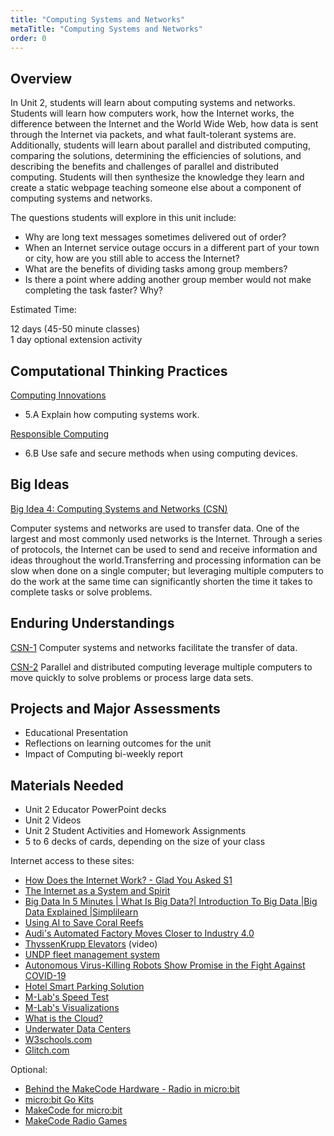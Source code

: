 ```yaml
---
title: "Computing Systems and Networks"
metaTitle: "Computing Systems and Networks"
order: 0
---
```


## Overview 

In Unit 2, students will learn about computing systems and networks. Students will learn how computers work, how the Internet works, the difference between the Internet and the World Wide Web, how data is sent through the Internet via packets, and what fault-tolerant systems are. Additionally, students will learn about parallel and distributed computing, comparing the solutions, determining the efficiencies of solutions, and describing the benefits and challenges of parallel and distributed computing. Students will then synthesize the knowledge they learn and create a static webpage teaching someone else about a component of computing systems and networks.

The questions students will explore in this unit include:

* Why are long text messages sometimes delivered out of order?
* When an Internet service outage occurs in a different part of your town or city, how are you still able to access the Internet?
* What are the benefits of dividing tasks among group members?
* Is there a point where adding another group member would not make completing the task faster? Why?

Estimated Time:

12 days (45-50 minute classes)<br/>
1 day optional extension activity

## Computational Thinking Practices

[Computing Innovations](https://apcentral.collegeboard.org/pdf/ap-computer-science-principles-course-and-exam-description.pdf?course=ap-computer-science-principles#page=23)

* 5.A Explain how computing systems work.

[Responsible Computing](https://apcentral.collegeboard.org/pdf/ap-computer-science-principles-course-and-exam-description.pdf?course=ap-computer-science-principles#page=23)

* 6.B Use safe and secure methods when using computing devices.

## Big Ideas

[Big Idea 4: Computing Systems and Networks (CSN)](https://apcentral.collegeboard.org/pdf/ap-computer-science-principles-course-and-exam-description.pdf?course=ap-computer-science-principles#page=106)

Computer systems and networks are used to transfer data. One of the largest and most commonly used networks is the Internet. Through a series of protocols, the Internet can be used to send and receive information and ideas throughout the world.Transferring and processing information can be slow when done on a single computer; but leveraging multiple computers to do the work at the same time can significantly shorten the time it takes to complete tasks or solve problems.

## Enduring Understandings

[CSN-1](https://apcentral.collegeboard.org/pdf/ap-computer-science-principles-course-and-exam-description.pdf?course=ap-computer-science-principles#page=109) Computer systems and networks facilitate the transfer of data.

[CSN-2](https://apcentral.collegeboard.org/pdf/ap-computer-science-principles-course-and-exam-description.pdf?course=ap-computer-science-principles#page=114) Parallel and distributed computing leverage multiple computers to move quickly to solve problems or process large data sets.

## Projects and Major Assessments

* Educational Presentation
* Reflections on learning outcomes for the unit
* Impact of Computing bi-weekly report

## Materials Needed

* Unit 2 Educator PowerPoint decks
* Unit 2 Videos
* Unit 2 Student Activities and Homework Assignments
* 5 to 6 decks of cards, depending on the size of your class

Internet access to these sites:

* [How Does the Internet Work? - Glad You Asked S1](https://youtu.be/TNQsmPf24go)
* [The Internet as a System and Spirit](https://www.cs.unm.edu/~joel/cs151/BlownToBits/BlownToBits_Appendix_The_Internet_as_System_and_Spirit.pdf)
* [Big Data In 5 Minutes | What Is Big Data?| Introduction To Big Data |Big Data Explained |Simplilearn](https://youtu.be/bAyrObl7TYE)
* [Using AI to Save Coral Reefs](https://newsroom.intel.com/news/using-artificial-intelligence-save-coral-reefs/#gs.yt42c3)
* [Audi's Automated Factory Moves Closer to Industry 4.0](https://www.intel.com/content/www/us/en/customer-spotlight/stories/audi-automated-factory.html)
* [ThyssenKrupp Elevators](https://azure.microsoft.com/en-us/resources/videos/thyssenkrupp-giving-cities-a-lift-with-the-internet-of-things/) (video)
* [UNDP fleet management system](https://customers.microsoft.com/en-us/story/822486-united-nations-development-programme-nonprofit-azure-iot)
* [Autonomous Virus-Killing Robots Show Promise in the Fight Against COVID-19](https://www.intel.com/content/www/us/en/customer-spotlight/stories/akara-customer-story.html)
* [Hotel Smart Parking Solution](https://customers.microsoft.com/en-us/story/crowneplazabelgrade-travel-transportation-azure)
* [M-Lab's Speed Test](https://speed.measurementlab.net/#/)
* [M-Lab's Visualizations](https://www.measurementlab.net/visualizations/)
* [What is the Cloud?](https://youtu.be/gu4FYSFeWqg)
* [Underwater Data Centers](https://youtu.be/lBeepqQBpvU)
* [W3schools.com](www.w3schools.com)
* [Glitch.com](www.glitch.com)

Optional:  

* [Behind the MakeCode Hardware - Radio in micro:bit](https://youtu.be/Re3H2ISfQE8)
* [micro:bit Go Kits](https://microbit.org/buy/)
* [MakeCode for micro:bit](https://makecode.microbit.org/)
* [MakeCode Radio Games](https://makecode.microbit.org/projects/radio-games)
